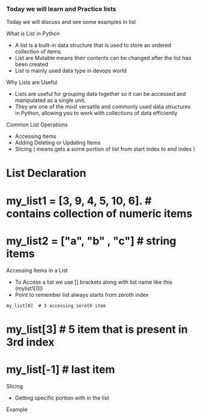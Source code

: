 ### Today we will learn and Practice lists ####

Today we will discuss and see some examples in list

What is List in Python
* A list is a built-in data structure that is used to store an ordered collection of items.
* List are Mutable means their contents can be changed after the list has been created 
* List is mainly used data type in devops world 

Why Lists are Useful
* Lists are useful for grouping data together so it can be accessed and manipulated as a single unit. 
* They are one of the most versatile and commonly used data structures in Python, allowing you to work with collections of data efficiently

Common List Operations
* Accessing Items
* Adding Deleting or Updating Items
* Slicing ( means gets a some portion of list from start index to end index )

# List Declaration
# my_list1 = [3, 9, 4, 5, 10, 6].  # contains collection of numeric items

# my_list2 = ["a", "b" , "c"] # string items


Accessing Items in a List
* To Access a list we use [] brackets along with list name like this (mylist1[0])
* Point to remember list always starts from zeroth index

``` my_list[0]  # 3 accessing zeroth item ```
# my_list[3]  # 5 item that is present in 3rd index

# my_list[-1] # last item


Slicing
* Getting specific portion with in the list

Example




